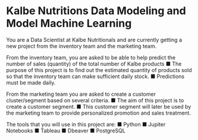 # Kalbe Nutritions Data Modeling and Model Machine Learning

You are a Data Scientist at Kalbe Nutritionals and are currently getting a new project from the inventory team and the marketing team.

From the inventory team, you are asked to be able to help predict the number of sales (quantity) of the total number of Kalbe products
■ The purpose of this project is to find out the estimated quantity of products sold so that the inventory team can make sufficient daily stock.
■ Predictions must be made daily.

From the marketing team you are asked to create a customer cluster/segment based on several criteria.
■ The aim of this project is to create a customer segment.
■ This customer segment will later be used by the marketing team to provide personalized promotion and sales treatment.

The tools that you will use in this project are:
■ Python
■ Jupiter Notebooks
■ Tableau
■ Dbeaver
■ PostgreSQL
